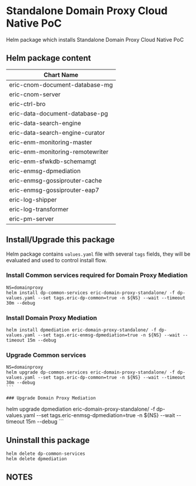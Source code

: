 # Standalone Domain Proxy Cloud Native PoC

Helm package which installs Standalone Domain Proxy Cloud Native PoC

## Helm package content

| Chart Name                       | 
| -------------------------------- |
| eric-cnom-document-database-mg   |
| eric-cnom-server                 |
| eric-ctrl-bro                    |
| eric-data-document-database-pg   |
| eric-data-search-engine          |
| eric-data-search-engine-curator  |
| eric-enm-monitoring-master       |
| eric-enm-monitoring-remotewriter |
| eric-enm-sfwkdb-schemamgt        |
| eric-enmsg-dpmediation           |
| eric-enmsg-gossiprouter-cache    |
| eric-enmsg-gossiprouter-eap7     |
| eric-log-shipper                 |
| eric-log-transformer             |
| eric-pm-server                   | 

## Install/Upgrade this package

Helm package contains `values.yaml` file with several `tags` fields, they will be evaluated
and used to control install flow.

### Install Common services required for Domain Proxy Mediation

```
NS=domainproxy
helm install dp-common-services eric-domain-proxy-standalone/ -f dp-values.yaml --set tags.eric-dp-common=true -n ${NS} --wait --timeout 30m --debug
```

### Install Domain Proxy Mediation

```
helm install dpmediation eric-domain-proxy-standalone/ -f dp-values.yaml --set tags.eric-enmsg-dpmediation=true -n ${NS} --wait --timeout 15m --debug
```

### Upgrade Common services 

```
NS=domainproxy                                                                                                                                    helm upgrade dp-common-services eric-domain-proxy-standalone/ -f dp-values.yaml --set tags.eric-dp-common=true -n ${NS} --wait --timeout 30m --debug                                                                                                                                                ```

### Upgrade Domain Proxy Mediation

```
helm upgrade dpmediation eric-domain-proxy-standalone/ -f dp-values.yaml --set tags.eric-enmsg-dpmediation=true -n ${NS} --wait --timeout 15m --debug                                                                                                                                               ```

## Uninstall this package

```
helm delete dp-common-services
helm delete dpmediation
```

## NOTES
